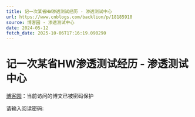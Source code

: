 ```yaml
---
title: 记一次某省HW渗透测试经历 - 渗透测试中心
url: https://www.cnblogs.com/backlion/p/18185910
source: 博客园 - 渗透测试中心
date: 2024-05-12
fetch_date: 2025-10-06T17:16:19.090290
---
```


# 记一次某省HW渗透测试经历 - 渗透测试中心

[博客园](https://www.cnblogs.com/)：当前访问的博文已被密码保护

请输入阅读密码: